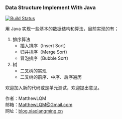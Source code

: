 ### Data Structure Implement With Java  

[![Build Status](https://travis-ci.org/MatthewLQM/Data-Structure-Implement.svg?branch=master)](https://travis-ci.org/MatthewLQM/Data-Structure-Implement)   

用 Java 实现一些基本的数据结构和算法，目前实现的有；
 
 1. 排序算法
    + 插入排序（Insert Sort）
    + 归并排序（Merge Sort）
    + 冒泡排序（Bubble Sort）
 2. 树
    + 二叉树的实现  
    + 二叉树的前序、中序、后序遍历
      
欢迎加入新的代码或是单元测试，欢迎提出意见。

作者：MatthewLQM    
邮箱：MatthewLQM@Gmail.com     
网址：[blog.xiaolangming.cn](http://blog.xiaolangming.cn)     